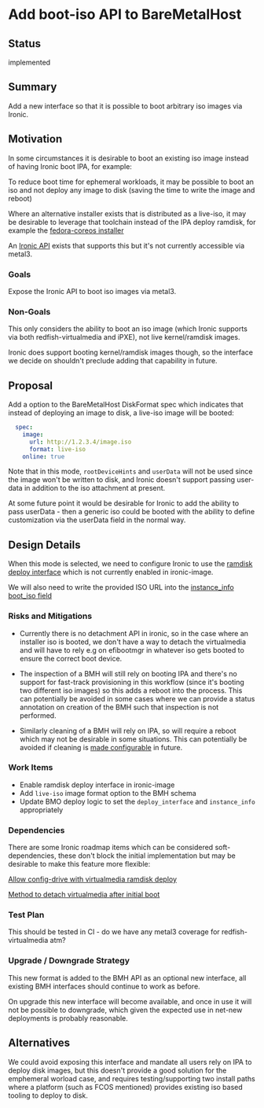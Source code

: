 <!--
 This work is licensed under a Creative Commons Attribution 3.0
 Unported License.

 http://creativecommons.org/licenses/by/3.0/legalcode
-->

# Add boot-iso API to BareMetalHost

## Status

implemented

## Summary

Add a new interface so that it is possible to boot arbitrary
iso images via Ironic.

## Motivation

In some circumstances it is desirable to boot an existing iso image
instead of having Ironic boot IPA, for example:

To reduce boot time for ephemeral workloads, it may be possible to boot an iso
and not deploy any image to disk (saving the time to write the image and reboot)

Where an alternative installer exists that is distributed as a live-iso, it
may be desirable to leverage that toolchain instead of the IPA deploy ramdisk,
for example the [fedora-coreos installer](https://docs.fedoraproject.org/en-US/fedora-coreos/bare-metal/)

An [Ironic API](https://docs.openstack.org/ironic/latest/admin/ramdisk-boot.html)
exists that supports this but it's not currently accessible via metal3.

### Goals

Expose the Ironic API to boot iso images via metal3.

### Non-Goals

This only considers the ability to boot an iso image (which Ironic supports
via both redfish-virtualmedia and iPXE), not live kernel/ramdisk images.

Ironic does support booting kernel/ramdisk images though, so the interface
we decide on shouldn't preclude adding that capability in future.

## Proposal

Add a option to the BareMetalHost DiskFormat spec which indicates that instead
of deploying an image to disk, a live-iso image will be booted:

```yaml
  spec:
    image:
      url: http://1.2.3.4/image.iso
      format: live-iso
    online: true
```

Note that in this mode, `rootDeviceHints` and `userData` will not be used
since the image won't be written to disk, and Ironic doesn't
support passing user-data in addition to the iso attachment at present.

At some future point it would be desirable for Ironic to add the ability
to pass userData - then a generic iso could be booted with the ability
to define customization via the userData field in the normal way.

## Design Details

When this mode is selected, we need to configure Ironic to use the [ramdisk
deploy interface](https://docs.openstack.org/ironic/latest/admin/ramdisk-boot.html)
which is not currently enabled in ironic-image.

We will also need to write the provided ISO URL into the
[instance_info boot_iso field](https://docs.openstack.org/ironic/latest/admin/drivers/redfish.html#virtual-media-ramdisk)

### Risks and Mitigations

- Currently there is no detachment API in ironic, so in the case where an installer
  iso is booted, we don't have a way to detach the virtualmedia and will have to
  rely e.g on efibootmgr in whatever iso gets booted to ensure the correct boot device.

- The inspection of a BMH will still rely on booting IPA and there's no support for
  fast-track provisioning in this workflow (since it's booting two different
  iso images) so this adds a reboot into the process.  This can potentially be
  avoided in some cases where we can provide a status annotation on creation of
  the BMH such that inspection is not performed.

- Similarly cleaning of a BMH will rely on IPA, so will require a reboot which may
  not be desirable in some situations.  This can potentially be avoided if cleaning
  is [made configurable](https://github.com/metal3-io/metal3-docs/pull/151) in future.

### Work Items

- Enable ramdisk deploy interface in ironic-image
- Add `live-iso` image format option to the BMH schema
- Update BMO deploy logic to set the `deploy_interface` and `instance_info` appropriately

### Dependencies

There are some Ironic roadmap items which can be considered soft-dependencies,
these don't block the initial implementation but may be desirable to make
this feature more flexible:

[Allow config-drive with virtualmedia ramdisk deploy](https://storyboard.openstack.org/#!/story/2008380)

[Method to detach virtualmedia after initial boot](https://storyboard.openstack.org/#!/story/2008363)

### Test Plan

This should be tested in CI - do we have any metal3 coverage for
redfish-virtualmedia atm?

### Upgrade / Downgrade Strategy

This new format is added to the BMH API as an optional new interface, all existing
BMH interfaces should continue to work as before.

On upgrade this new interface will become available, and once in use it will not
be possible to downgrade, which given the expected use in net-new deployments
is probably reasonable.

## Alternatives

We could avoid exposing this interface and mandate all users rely on IPA to
deploy disk images, but this doesn't provide a good solution for the
emphemeral worload case, and requires testing/supporting two install paths
where a platform (such as FCOS mentioned) provides existing iso based
tooling to deploy to disk.
